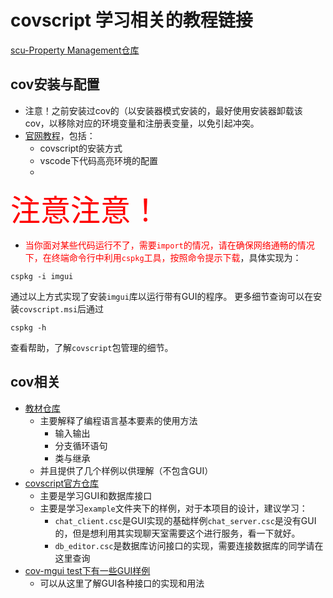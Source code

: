 # covscript 学习相关的教程链接
[scu-Property Management仓库](https://github.com/scu-covariant/scu-PM)
## cov安装与配置
+ 注意！之前安装过cov的（以安装器模式安装的，最好使用安装器卸载该cov，以移除对应的环境变量和注册表变量，以免引起冲突。
+ [官网教程](https://covariant.cn/install-covscript/)，包括：
  + covscript的安装方式
  + vscode下代码高亮环境的配置
  + 
<font color="red" size=18>注意注意！</font>

+ <font color = "red">当你面对某些代码运行不了，需要`import`的情况，请在确保网络通畅的情况下，在终端命令行中利用`cspkg`工具，按照命令提示下载</font>，具体实现为：
```shell
cspkg -i imgui
```
通过以上方式实现了安装`imgui`库以运行带有GUI的程序。
更多细节查询可以在安装`covscript.msi`后通过
```shell
cspkg -h
```
查看帮助，了解`covscript`包管理的细节。

## cov相关
+ [教材仓库](https://github.com/chengdu-zhirui/Cov-teaching-material/)
  + 主要解释了编程语言基本要素的使用方法
    + 输入输出
    + 分支循环语句
    + 类与继承
  + 并且提供了几个样例以供理解（不包含GUI）
+ [covscript官方仓库](https://github.com/covscript/covscript)
  + 主要是学习GUI和数据库接口
  + 主要是学习`example`文件夹下的样例，对于本项目的设计，建议学习：
    + `chat_client.csc`是GUI实现的基础样例`chat_server.csc`是没有GUI的，但是想利用其实现聊天室需要这个进行服务，看一下就好。
    + `db_editor.csc`是数据库访问接口的实现，需要连接数据库的同学请在这里查询
+ [cov-mgui test下有一些GUI样例](https://github.com/covscript/covscript-imgui/tree/master/tests)
  + 可以从这里了解GUI各种接口的实现和用法